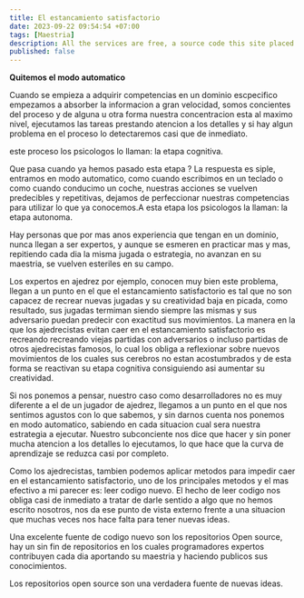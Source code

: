 ```yaml
---
title: El estancamiento satisfactorio
date: 2023-09-22 09:54:54 +07:00
tags: [Maestria]
description: All the services are free, a source code this site placed on github repository and intergration with netlify service, another service that you can use is github page for hosting your own static site.
published: false
---
```



**Quitemos el modo automatico**

Cuando se empieza a adquirir competencias en un dominio escpecifico empezamos a absorber la informacion a gran velocidad, somos concientes del proceso y de alguna u otra forma nuestra concentracion esta al maximo nivel, ejecutamos las tareas prestando atencion a los detalles y si hay algun problema en el proceso lo detectaremos casi que de inmediato.

este proceso los psicologos lo llaman: la etapa cognitiva.

Que pasa cuando ya hemos pasado esta etapa ? La respuesta es siple, entramos en modo automatico, como cuando escribimos en un teclado o como cuando conducimo un coche, nuestras acciones se vuelven predecibles y repetitivas, dejamos de perfeccionar nuestras competencias para utilizar lo que ya conocemos.A esta etapa los psicologos la llaman: la etapa autonoma.

Hay personas que por mas anos experiencia que tengan en un dominio, nunca llegan a ser expertos, y aunque se esmeren en practicar mas y mas, repitiendo cada dia la misma jugada o estrategia, no avanzan en su maestria, se vuelven esteriles en su campo.


Los expertos en ajedrez por ejemplo, conocen muy bien este problema, llegan a un punto en el que el estancamiento satisfactorio es tal que no son capacez de recrear nuevas jugadas y su creatividad baja en picada, como resultado, sus jugadas termiman siendo siempre las mismas y sus adversario puedan predecir con exactitud sus movimientos. La manera en la que los ajedrecistas evitan caer en el estancamiento satisfactorio es recreando recreando viejas partidas con adversarios o incluso partidas de otros ajedrecistas famosos, lo cual los obliga a reflexionar sobre nuevos movimientos de los cuales sus cerebros no estan acostumbrados y de esta forma se reactivan su etapa cognitiva consiguiendo asi aumentar su creatividad.

Si nos ponemos a pensar, nuestro caso como desarrolladores no es muy diferente a el de un jugador de ajedrez, llegamos a un punto en el que nos sentimos agustos con lo que sabemos, y sin darnos cuenta nos ponemos en modo automatico, sabiendo en cada situacion cual sera nuestra estrategia a ejecutar. Nuestro subconciente nos dice que hacer y sin poner mucha atencion a los detalles lo ejecutamos, lo que hace que la curva de aprendizaje se reduzca casi por completo.

Como los ajedrecistas, tambien podemos aplicar metodos para impedir caer en el estancamiento satisfactorio, uno de los principales metodos y el mas efectivo a mi parecer es: leer codigo nuevo. El hecho de leer codigo nos obliga casi de inmediato a tratar de darle sentido a algo que no hemos escrito nosotros, nos da ese punto de vista externo frente a una situacion que muchas veces nos hace falta para tener nuevas ideas. 

Una excelente fuente de codigo nuevo son los repositorios Open source, hay un sin fin de repositorios en los cuales programadores expertos contribuyen cada dia aportando su maestria y haciendo publicos sus conocimientos. 

Los repositorios open source son una verdadera fuente de nuevas ideas.